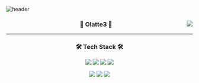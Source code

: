 ![header](https://capsule-render.vercel.app/api?type=waving&color=auto&height=300&section=header&text=Welcome&fontSize=90&animation=fadeIn&fontAlignY=38&desc=Olatte3's%20Github%20Profile&descAlignY=51&descAlign=64)

<div align="center">
  
  <a href="https://github.com/anuraghazra/github-readme-stats">
    <img align="right" src="https://github-readme-stats.vercel.app/api?username=Olatte3&count_private=true&show_icons=true&theme=tokyonight" />
  </a>
  
  ### 🐣 Olatte3 🐥 
  
  ---
  
  ### 🛠 Tech Stack 🛠
  <img src="https://img.shields.io/badge/java-007396?style=flat-square&logo=Java&logoColor=white"/></a>
  <img src="https://img.shields.io/badge/JavaScript-F7DF1E?style=flat-square&logo=JavaScript&logoColor=white"/></a>
  <img src="https://img.shields.io/badge/C++-00599C?style=flat-square&logo=C%2B%2B&logoColor=white"/></a>
  <img src="https://img.shields.io/badge/HTML5-E34F26?style=flat-square&logo=HTML5&logoColor=white"/></a>

  <img src="https://img.shields.io/badge/MySQL-4479A1?style=flat-square&logo=MySQL&logoColor=white"/></a>
  <img src="https://img.shields.io/badge/MongoDB-47A248?style=flat-square&logo=MongoDB&logoColor=white"/></a>
  <img src="https://img.shields.io/badge/Amazon Web Service-232F3E?style=flat-square&logo=Amazon%20AWS&logoColor=white"/></a>
  <br>
 
</div>
